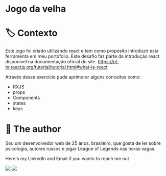 # Jogo da velha 


# 🏷️ Contexto
Este jogo foi criado utilizando react e tem como propósito introduzir esta ferramenta em meu portofolio.
Este desafio faz parte da introdução react disponível na documentação oficial do site. 
https://pt-br.reactjs.org/tutorial/tutorial.html#what-is-react
<br>

Através desse exercício pude aprimorar alguns conceitos como: 
<ul>
<li>RXJS</li>
<li>props</li>
<li>Components</li>
<li>states</li>
<li>keys</li>
</ul>  

# 🐸 The author
Sou um desenvolvedor web de 25 anos, brasileiro, que gosta de ler sobre psicologia, autores russos e jogar League of Legends nas horas vagas.  
<div> 
  <p>Here's my LinkedIn and Email if you wanto to reach me out<p>
   <a href="https://www.linkedin.com/in/igor-pierre-b7139b125/" target="_blank"><img src="https://img.shields.io/badge/-LinkedIn-%230077B5?style=for-the-badge&logo=linkedin&logoColor=white" target="_blank"></a> 
  <a href = "mailto:igorpcmiranda@gmail.com"><img src="https://img.shields.io/badge/Gmail-D14836?style=for-the-badge&logo=gmail&logoColor=white" target="_blank"></a>
